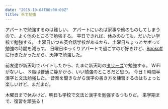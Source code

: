 ```yaml
---
date: "2015-10-04T00:00:00Z"
title: 外で勉強
---
```


アパートで勉強するのは難しい。
アパートにいれば家事や他のものしてしまうので、よく他のところで勉強する。
平日できれば、休みのひても、だいたい学校で勉強する。
土曜日いつも英会話学校があるから、土曜日ちょっとサボって勉強の時間を減らす。
日曜日ゆっくりアパートで過ごすのが好きけど、[Bookoff][bookoff]に行きたかったから、天神で勉強した。

前友達が新天町でバイトしたから、たまに新天町の[タリーズ][tullys]で勉強する。
WiFiがないし、３階は普通に静かから、いい勉強のところだと思う。
今日１時間半漢字と文法勉強した。
音楽を聞きながら漢字の書き方を練習するのはちょっと楽しいけど、まだまだ。

木曜日まで休みけど、明日も学校で文法と漢字を勉強するつもりだ。
来学期まで、復習を頑張る！

[bookoff]: http://www.bookoff.co.jp/shop/shopSB029.html
[tullys]: http://www.shintencho.or.jp/tullyscoffee/
